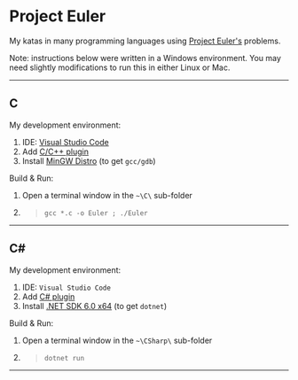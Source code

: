 # Project Euler

My katas in many programming languages using [Project Euler's](https://projecteuler.net/) problems.

Note: instructions below were written in a Windows environment. You may need slightly modifications to run this in either Linux or Mac.

---

## C

My development environment:
1. IDE: [Visual Studio Code](https://code.visualstudio.com/)
2. Add [C/C++ plugin](https://marketplace.visualstudio.com/items?itemName=ms-vscode.cpptools)
3. Install [MinGW Distro](https://nuwen.net/mingw.html) (to get `gcc/gdb`)

Build & Run: 
1. Open a terminal window in the `~\C\` sub-folder
2. > `gcc *.c -o Euler ; ./Euler`

--- 

## C#

My development environment:
1. IDE: `Visual Studio Code`
2. Add [C# plugin](https://marketplace.visualstudio.com/items?itemName=ms-dotnettools.csharp)
3. Install [.NET SDK 6.0 x64](https://dotnet.microsoft.com/en-us/download/dotnet/6.0) (to get `dotnet`)

Build & Run: 
1. Open a terminal window in the `~\CSharp\` sub-folder
2. > `dotnet run`

---